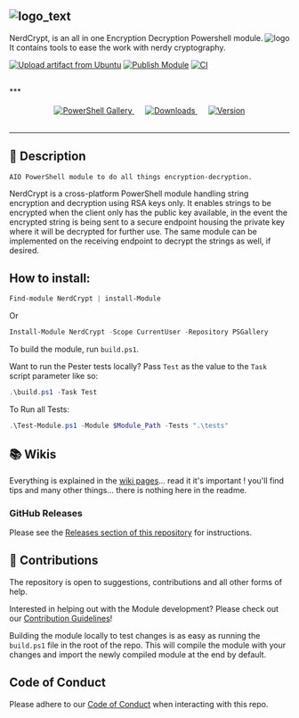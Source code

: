 ## ![logo_text](https://user-images.githubusercontent.com/79479952/188858942-da5021ad-35a2-4793-836b-3305e153e1df.png)
<img align="right" alt="logo" src="https://user-images.githubusercontent.com/79479952/188859195-36b440a9-c3f8-4294-b897-a3898eeb62a3.png">

NerdCrypt, is an all in one Encryption Decryption Powershell module. It contains tools to ease the work with nerdy cryptography.


[![Upload artifact from Ubuntu](https://github.com/alainQtec/NerdCrypt/actions/workflows/Upload_Artifact.yaml/badge.svg)](https://github.com/alainQtec/NerdCrypt/actions/workflows/Upload_Artifact.yaml)
[![Publish Module](https://github.com/alainQtec/NerdCrypt/actions/workflows/Publish.yaml/badge.svg)](https://github.com/alainQtec/NerdCrypt/actions/workflows/Publish.yaml)
[![CI](https://github.com/alainQtec/NerdCrypt/actions/workflows/CI.yaml/badge.svg?branch=main)](https://github.com/alainQtec/NerdCrypt/actions/workflows/CI.yaml)

<br />
***
<br />
<div align="center">
  </br>
  <!-- PS Gallery -->
  <a href="https://www.PowerShellGallery.com/packages/NerdCrypt">
    <img src="https://img.shields.io/powershellgallery/dt/NerdCrypt.svg?style=flat&logo=powershell&color=blue"
      alt="PowerShell Gallery" title="PowerShell Gallery" />
  </a>&nbsp;&nbsp;&nbsp;&nbsp;
  <!-- GitHub Releases -->
  <a href="https://github.com/alainQtec/NerdCrypt/releases/latest">
    <img src="https://img.shields.io/github/downloads/alainQtec/NerdCrypt/total.svg?logo=github&color=blue"
      alt="Downloads" title="GitHub Release downloads" />
  </a>&nbsp;&nbsp;&nbsp;&nbsp;

  <!-- GitHub Releases -->
  <a href="https://github.com/alainQtec/NerdCrypt/releases/latest">
    <img src="https://img.shields.io/github/release/alainQtec/NerdCrypt.svg?label=version&logo=github"
      alt="Version" title="GitHub Release versions" />
  </a>
</div>
<br />

***

## 📖 **Description**

    AIO PowerShell module to do all things encryption-decryption.

NerdCrypt is a cross-platform PowerShell module handling string encryption and decryption using RSA keys only. It enables strings to be encrypted when the client only has the public key available, in the event the encrypted string is being sent to a secure endpoint housing the private key where it will be decrypted for further use. The same module can be implemented on the receiving endpoint to decrypt the strings as well, if desired.

## How to install:

```powershell
Find-module NerdCrypt | install-Module
```

Or
```powershell
Install-Module NerdCrypt -Scope CurrentUser -Repository PSGallery
```

To build the module, run `build.ps1`.

Want to run the Pester tests locally? Pass `Test` as the value to the `Task` script parameter like so:

```powershell
.\build.ps1 -Task Test
```

To Run all Tests:

```PowerShell
.\Test-Module.ps1 -Module $Module_Path -Tests ".\tests"
```

## 📚 **Wikis**

Everything is explained in the [wiki pages](https://github.com/alainQtec/NerdCrypt/wiki)... read it it's important ! you'll find tips and many other things... there is nothing here in the readme.

### GitHub Releases

Please see the [Releases section of this repository](https://github.com/alainQtec/NerdCrypt/releases) for instructions.

## 🤝 **Contributions**

 The repository is open to suggestions, contributions and all other forms of help.

Interested in helping out with the Module development? Please check out our [Contribution Guidelines](https://github.com/alainQtec/NerdCrypt/blob/master/CONTRIBUTING.md)!

Building the module locally to test changes is as easy as running the `build.ps1` file in the root of the repo. This will compile the module with your changes and import the newly compiled module at the end by default.

## Code of Conduct

Please adhere to our [Code of Conduct](https://github.com/alainQtec/NerdCrypt/blob/master/CODE_OF_CONDUCT.md) when interacting with this repo.

